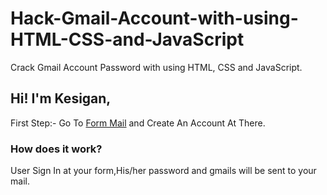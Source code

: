 
# Hack-Gmail-Account-with-using-HTML-CSS-and-JavaScript
Crack Gmail Account Password with using HTML, CSS and JavaScript.
<h2>Hi! I'm Kesigan,</h2>
<p>First Step:-
      Go To <a href="www.formmail.com">Form Mail</a> and Create An Account At There.
      </p>
<h3>How does it work?</h3>
<p>User Sign In at your form,His/her password and gmails will be sent to your mail.</p>

